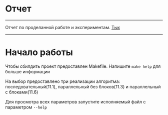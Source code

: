 # Отчет

---

Отчет по проделанной работе и экспериментам. [Тык](report.md)

---

# Начало работы

Чтобы сбилдить проект предоставлен Makefile. Напишите `make help` для больше информации

На выбор предоставлено три реализации алгоритма: последовательный(11.1), параллельный без блоков(11.3) и параллельный с блоками(11.6)

Для просмотра всех параметров запустите исполняемый файл с параметром `--help`
